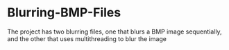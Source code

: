 # Blurring-BMP-Files
The project has two blurring files, one that blurs a BMP image sequentially, and the other that uses multithreading to blur the image
